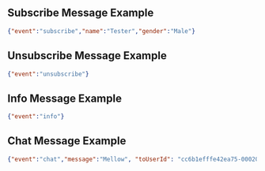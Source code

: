 ## Subscribe Message Example

```json
{"event":"subscribe","name":"Tester","gender":"Male"}
```

## Unsubscribe Message Example

```json
{"event":"unsubscribe"}
```

## Info Message Example

```json
{"event":"info"}
```

## Chat Message Example

```json
{"event":"chat","message":"Mellow", "toUserId": "cc6b1efffe42ea75-000207b7-00000001-8652f1058d6f8446-e099f225"}
```